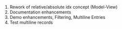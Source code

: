 1. Rework of relative/absolute idx concept (Model-View)
2. Documentation enhancements
3. Demo enhancements, Filtering, Multiline Entries
4. Test multiline records

